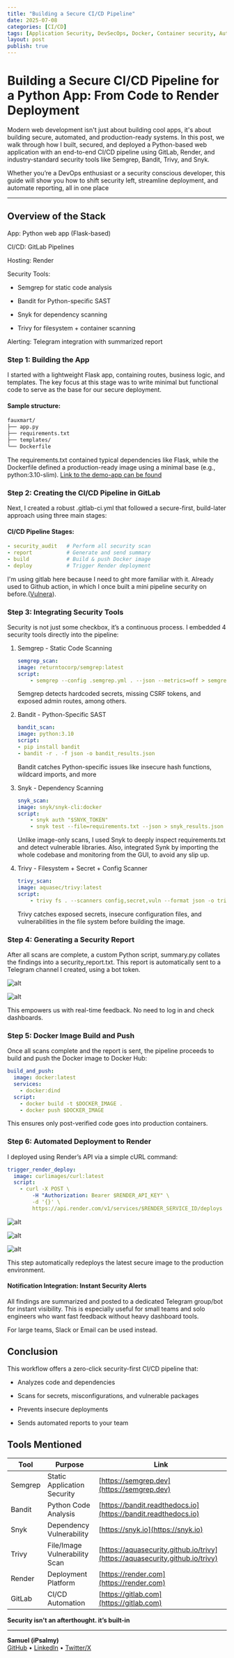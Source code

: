 ```yaml
---
title: "Building a Secure CI/CD Pipeline"
date: 2025-07-08
categories: [CI/CD]
tags: [Application Security, DevSecOps, Docker, Container security, Automation]
layout: post
publish: true
---
```


# Building a Secure CI/CD Pipeline for a Python App: From Code to Render Deployment

Modern web development isn't just about building cool apps, it's about building secure, automated, and production-ready systems. In this post, we walk through how I built, secured, and deployed a Python-based web application with an end-to-end CI/CD pipeline using GitLab, Render, and industry-standard security tools like Semgrep, Bandit, Trivy, and Snyk.

Whether you’re a DevOps enthusiast or a security conscious developer, this guide will show you how to shift security left, streamline deployment, and automate reporting, all in one place

---

## Overview of the Stack

App: Python web app (Flask-based)

CI/CD: GitLab Pipelines

Hosting: Render

Security Tools:

- Semgrep for static code analysis

- Bandit for Python-specific SAST

- Snyk for dependency scanning

- Trivy for filesystem + container scanning

Alerting: Telegram integration with summarized report


### Step 1: Building the App

I started with a lightweight Flask app, containing routes, business logic, and templates. The key focus at this stage was to write minimal but functional code to serve as the base for our secure deployment.

#### Sample structure:
```bash
fauxmart/
├── app.py
├── requirements.txt
├── templates/
└── Dockerfile
```
The requirements.txt contained typical dependencies like Flask, while the Dockerfile defined a production-ready image using a minimal base (e.g., python:3.10-slim). 
[Link to the demo-app can be found](https://github.com/DghostNinja/python-app-demo)


### Step 2: Creating the CI/CD Pipeline in GitLab

Next, I created a robust .gitlab-ci.yml that followed a secure-first, build-later approach using three main stages:

#### CI/CD Pipeline Stages:

```yaml
- security_audit   # Perform all security scan
- report           # Generate and send summary
- build            # Build & push Docker image
- deploy           # Trigger Render deployment
```

I'm using gitlab here because I need to ght more familiar with it. Already used to Github action, in which I once built a mini pipeline security on before.([Vulnera](https://github.com/DghostNinja/Vulnera)).


### Step 3: Integrating Security Tools

Security is not just some checkbox, it’s a continuous process. I embedded 4 security tools directly into the pipeline:

1. Semgrep - Static Code Scanning

    ```yaml
    semgrep_scan:
    image: returntocorp/semgrep:latest
    script:
        - semgrep --config .semgrep.yml . --json --metrics=off > semgrep_results.json
    ```
    Semgrep detects hardcoded secrets, missing CSRF tokens, and exposed admin routes, among others.

2. Bandit - Python-Specific SAST
    ```yaml
    bandit_scan:
    image: python:3.10
    script:
    - pip install bandit
    - bandit -r . -f json -o bandit_results.json

    ```
    Bandit catches Python-specific issues like insecure hash functions, wildcard imports, and more

3. Snyk - Dependency Scanning
    ```yaml
    snyk_scan:
    image: snyk/snyk-cli:docker
    script:
        - snyk auth "$SNYK_TOKEN"
        - snyk test --file=requirements.txt --json > snyk_results.json
    ```
    Unlike image-only scans, I used Snyk to deeply inspect requirements.txt and detect vulnerable libraries. Also, integrated Synk by importing the whole codebase and monitoring from the GUI, to avoid any slip up.

4. Trivy - Filesystem + Secret + Config Scanner
    ```yaml
    trivy_scan:
    image: aquasec/trivy:latest
    script:
        - trivy fs . --scanners config,secret,vuln --format json -o trivy_results.json
    ```
    Trivy catches exposed secrets, insecure configuration files, and vulnerabilities in the file system before building the image.



### Step 4: Generating a Security Report

After all scans are complete, a custom Python script, summary.py collates the findings into a security_report.txt. This report is automatically sent to a Telegram channel I created, using a bot token.

![alt](/assets/images/CI-CD/C2.jpg) 

![alt](/assets/images/CI-CD/C1.jpg) 

This empowers us with real-time feedback. No need to log in and check dashboards.


### Step 5: Docker Image Build and Push

Once all scans complete and the report is sent, the pipeline proceeds to build and push the Docker image to Docker Hub:

```yaml
build_and_push:
  image: docker:latest
  services:
    - docker:dind
  script:
    - docker build -t $DOCKER_IMAGE .
    - docker push $DOCKER_IMAGE
```
This ensures only post-verified code goes into production containers.


### Step 6: Automated Deployment to Render

I deployed using Render’s API via a simple cURL command: 

```yaml
trigger_render_deploy:
  image: curlimages/curl:latest
  script:
    - curl -X POST \
        -H "Authorization: Bearer $RENDER_API_KEY" \
        -d '{}' \
        https://api.render.com/v1/services/$RENDER_SERVICE_ID/deploys
```

![alt](/assets/images/CI-CD/C3.jpg) 

![alt](/assets/images/CI-CD/C4.jpg) 

![alt](/assets/images/CI-CD/C5.jpg) 

This step automatically redeploys the latest secure image to the production environment.

#### Notification Integration: Instant Security Alerts

All findings are summarized and posted to a dedicated Telegram group/bot for instant visibility. This is especially useful for small teams and solo engineers who want fast feedback without heavy dashboard tools.

For large teams, Slack or Email can be used instead.

## Conclusion

This workflow offers a zero-click security-first CI/CD pipeline that:

- Analyzes code and dependencies

- Scans for secrets, misconfigurations, and vulnerable packages

- Prevents insecure deployments

- Sends automated reports to your team


## Tools Mentioned

| Tool    | Purpose                       | Link                                                                         |
| ------- | ----------------------------- | ---------------------------------------------------------------------------- |
| Semgrep | Static Application Security   | [https://semgrep.dev](https://semgrep.dev)                                   |
| Bandit  | Python Code Analysis          | [https://bandit.readthedocs.io](https://bandit.readthedocs.io)               |
| Snyk    | Dependency Vulnerability      | [https://snyk.io](https://snyk.io)                                           |
| Trivy   | File/Image Vulnerability Scan | [https://aquasecurity.github.io/trivy](https://aquasecurity.github.io/trivy) |
| Render  | Deployment Platform           | [https://render.com](https://render.com)                                     |
| GitLab  | CI/CD Automation              | [https://gitlab.com](https://gitlab.com)                                     |


**Security isn't an afterthought. it’s built-in**


---


**Samuel (iPsalmy)**  
[GitHub](https://github.com/DghostNinja) • [LinkedIn](https://www.linkedin.com/in/shonde-samuel) • [Twitter/X](https://x.com/Dghost_Ninja)

